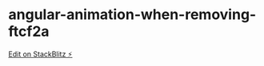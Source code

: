 # angular-animation-when-removing-ftcf2a

[Edit on StackBlitz ⚡️](https://stackblitz.com/edit/angular-animation-when-removing-ftcf2a)